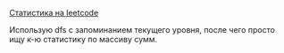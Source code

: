 [Статистика на leetcode](https://leetcode.com/problems/kth-largest-sum-in-a-binary-tree/submissions/934333246/)

Использую dfs с запоминанием текущего уровня, после чего просто ищу к-ю статистику по массиву сумм.